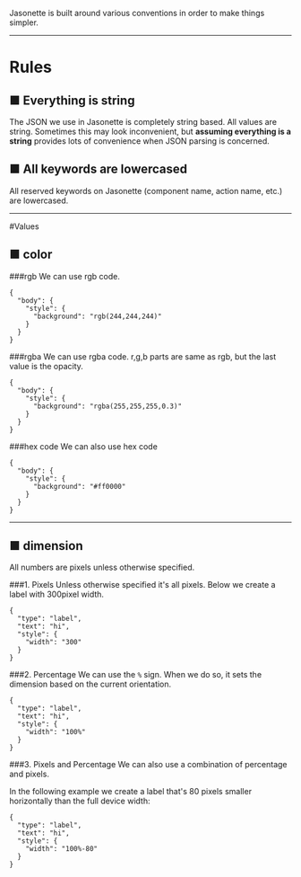 Jasonette is built around various conventions in order to make things simpler.

---

# Rules

## ■  Everything is string
The JSON we use in Jasonette is completely string based. All values are string. Sometimes this may look inconvenient, but **assuming everything is a string** provides lots of convenience when JSON parsing is concerned.

## ■  All keywords are lowercased
All reserved keywords on Jasonette (component name, action name, etc.) are lowercased. 

---

#Values

## ■ color

###rgb
We can use rgb code.

    {
      "body": {
        "style": {
          "background": "rgb(244,244,244)"
        }
      }
    }

###rgba
We can use rgba code. r,g,b parts are same as rgb, but the last value is the opacity.

    {
      "body": {
        "style": {
          "background": "rgba(255,255,255,0.3)"
        }
      }
    }

###hex code
We can also use hex code

    {
      "body": {
        "style": {
          "background": "#ff0000"
        }
      }
    }

---

## ■ dimension

All numbers are pixels unless otherwise specified.

###1. Pixels
Unless otherwise specified it's all pixels. Below we create a label with 300pixel width.

    {
      "type": "label",
      "text": "hi",
      "style": {
        "width": "300"
      }
    }

###2. Percentage
We can use the `%` sign. When we do so, it sets the dimension based on the current orientation.

    {
      "type": "label",
      "text": "hi",
      "style": {
        "width": "100%"
      }
    }


###3. Pixels and Percentage
We can also use a combination of percentage and pixels.

In the following example we create a label that's 80 pixels smaller horizontally than the full device width:

    {
      "type": "label",
      "text": "hi",
      "style": {
        "width": "100%-80"
      }
    }

